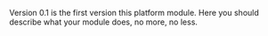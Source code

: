 Version 0.1 is the first version this platform module. Here you should describe what your module does, no more, no less.
